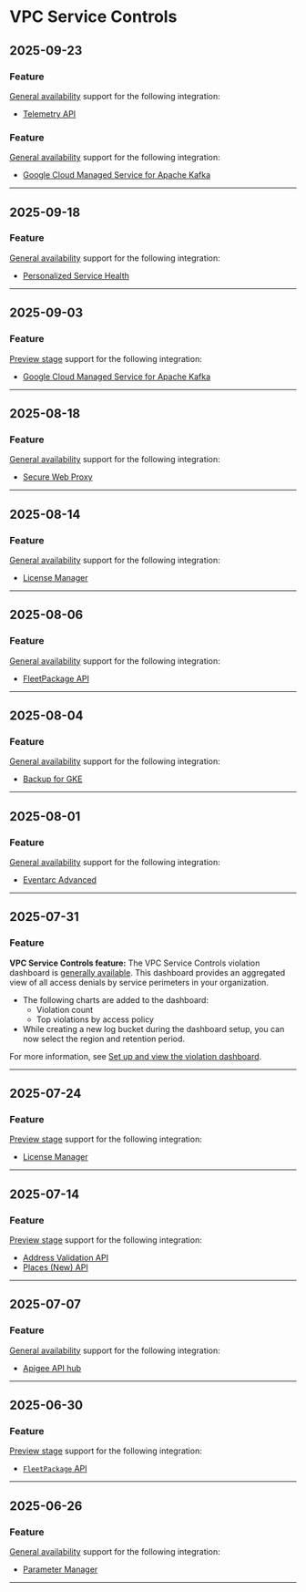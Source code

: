 # VPC Service Controls

## 2025-09-23

### Feature

[General availability](https://cloud.google.com/products#product-launch-stages) support for the following integration:

* [Telemetry API](https://cloud.google.com/vpc-service-controls/docs/supported-products#table_telemetry)

### Feature

[General availability](https://cloud.google.com/products#product-launch-stages) support for the following integration:

* [Google Cloud Managed Service for Apache Kafka](https://cloud.google.com/vpc-service-controls/docs/supported-products#table_managed_kafka)

---
## 2025-09-18

### Feature

[General availability](https://cloud.google.com/products#product-launch-stages) support for the following integration:

* [Personalized Service Health](https://cloud.google.com/vpc-service-controls/docs/supported-products#table_service_health)

---
## 2025-09-03

### Feature

[Preview stage](https://cloud.google.com/products#product-launch-stages) support for the following integration:

* [Google Cloud Managed Service for Apache Kafka](https://cloud.google.com/vpc-service-controls/docs/supported-products#table_managed_kafka)

---
## 2025-08-18

### Feature

[General availability](https://cloud.google.com/products#product-launch-stages) support for the following integration:

* [Secure Web Proxy](https://cloud.google.com/vpc-service-controls/docs/supported-products#table_swp)

---
## 2025-08-14

### Feature

[General availability](https://cloud.google.com/products#product-launch-stages) support for the following integration:

* [License Manager](https://cloud.google.com/vpc-service-controls/docs/supported-products#table_license_manager)

---
## 2025-08-06

### Feature

[General availability](https://cloud.google.com/products#product-launch-stages) support for the following integration:

* [FleetPackage API](https://cloud.google.com/vpc-service-controls/docs/supported-products#table_fleetpackage)

---
## 2025-08-04

### Feature

[General availability](https://cloud.google.com/products#product-launch-stages) support for the following integration:

* [Backup for GKE](https://cloud.google.com/vpc-service-controls/docs/supported-products#table_gkebackup)

---
## 2025-08-01

### Feature

[General availability](https://cloud.google.com/products#product-launch-stages) support for the following integration:

* [Eventarc Advanced](https://cloud.google.com/vpc-service-controls/docs/supported-products#table_eventarc_advanced)

---
## 2025-07-31

### Feature

**VPC Service Controls feature:** The VPC Service Controls violation dashboard is [generally available](https://cloud.google.com/products#product-launch-stages). This dashboard provides an aggregated view of all access denials by service perimeters in your organization.

* The following charts are added to the dashboard:
  + Violation count
  + Top violations by access policy
* While creating a new log bucket during the dashboard setup, you can now select the region and retention period.

For more information, see [Set up and view the violation dashboard](https://cloud.google.com/vpc-service-controls/docs/violation-dashboard).

---
## 2025-07-24

### Feature

[Preview stage](https://cloud.google.com/products#product-launch-stages) support for the following integration:

* [License Manager](https://cloud.google.com/vpc-service-controls/docs/supported-products#table_license_manager)

---
## 2025-07-14

### Feature

[Preview stage](https://cloud.google.com/products#product-launch-stages) support for the following integration:

* [Address Validation API](https://cloud.google.com/vpc-service-controls/docs/supported-products#table_address_validation)
* [Places (New) API](https://cloud.google.com/vpc-service-controls/docs/supported-products#table_places_new)

---
## 2025-07-07

### Feature

[General availability](https://cloud.google.com/products#product-launch-stages) support for the following integration:

* [Apigee API hub](https://cloud.google.com/vpc-service-controls/docs/supported-products#table_api_hub)

---
## 2025-06-30

### Feature

[Preview stage](https://cloud.google.com/products#product-launch-stages) support for the following integration:

* [`FleetPackage` API](https://cloud.google.com/vpc-service-controls/docs/supported-products#table_fleetpackage)

---
## 2025-06-26

### Feature

[General availability](https://cloud.google.com/products#product-launch-stages) support for the following integration:

* [Parameter Manager](https://cloud.google.com/vpc-service-controls/docs/supported-products#table_parameter_manager)

---

